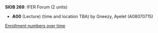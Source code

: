 **SIOB 269**: IFER Forum (2 units)

- **A00** (Lecture) (time and location TBA) by Gneezy, Ayelet (A08070715)

[Enrollment numbers over time](./SIOB269.tsv)
